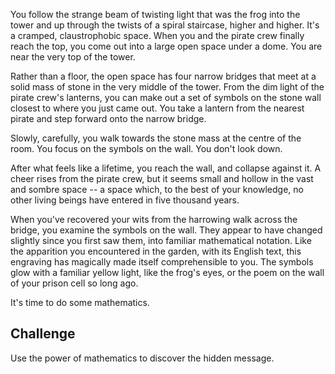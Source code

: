 You follow the strange beam of twisting light that was the frog into the tower and up through the twists of a spiral staircase, higher and higher. It's a cramped, claustrophobic space. When you and the pirate crew finally reach the top, you come out into a large open space under a dome. You are near the very top of the tower.

Rather than a floor, the open space has four narrow bridges that meet at a solid mass of stone in the very middle of the tower. From the dim light of the pirate crew's lanterns, you can make out a set of symbols on the stone wall closest to where you just came out. You take a lantern from the nearest pirate and step forward onto the narrow bridge.

Slowly, carefully, you walk towards the stone mass at the centre of the room. You focus on the symbols on the wall. You don't look down.

After what feels like a lifetime, you reach the wall, and collapse against it. A cheer rises from the pirate crew, but it seems small and hollow in the vast and sombre space -- a space which, to the best of your knowledge, no other living beings have entered in five thousand years.

When you've recovered your wits from the harrowing walk across the bridge, you examine the symbols on the wall. They appear to have changed slightly since you first saw them, into familiar mathematical notation. Like the apparition you encountered in the garden, with its English text, this engraving has magically made itself comprehensible to you. The symbols glow with a familiar yellow light, like the frog's eyes, or the poem on the wall of your prison cell so long ago.

It's time to do some mathematics.

## Challenge

Use the power of mathematics to discover the hidden message.
